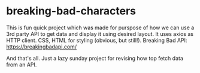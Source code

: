 # breaking-bad-characters
This is fun quick project which was made for purspose of how we can use a 3rd party API to get data and display it using desired layout.
It uses axios as HTTP client.
CSS, HTML for styling (obvious, but still!).
Breaking Bad API: https://breakingbadapi.com/


And that's all. Just a lazy sunday project for revising how top fetch data from an API.